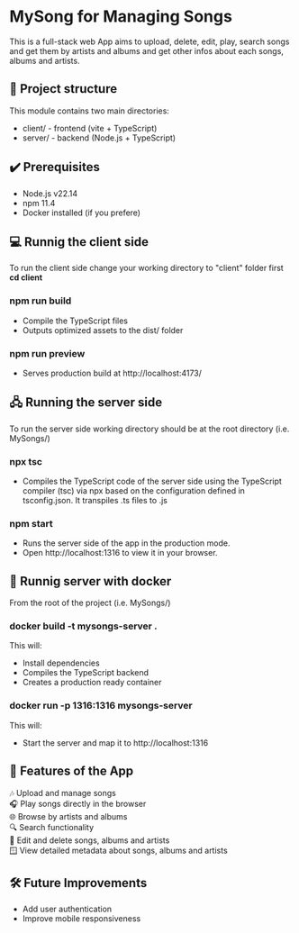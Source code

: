 # MySong for Managing Songs

This is a full-stack web App aims to upload, delete, edit, play, search songs and get them by artists and albums and get other infos about each songs, albums and artists.

## 📂 Project structure

This module contains two main directories:

- client/ - frontend (vite + TypeScript)
- server/ - backend (Node.js + TypeScript)

## ✔️ Prerequisites

- Node.js v22.14
- npm 11.4
- Docker installed (if you prefere)

## 💻 Runnig the client side

To run the client side change your working directory to "client" folder first
**cd client**

### npm run build

- Compile the TypeScript files
- Outputs optimized assets to the dist/ folder

### npm run preview

- Serves production build at http://localhost:4173/

## 🖧 Running the server side

To run the server side working directory should be at the root directory (i.e. MySongs/)

### npx tsc

- Compiles the TypeScript code of the server side using the TypeScript compiler (tsc) via npx based on the configuration defined in tsconfig.json. It transpiles .ts files to .js

### npm start

- Runs the server side of the app in the production mode.
- Open http://localhost:1316 to view it in your browser.

## 🧊 Runnig server with docker

From the root of the project (i.e. MySongs/)

### docker build -t mysongs-server .

This will:

- Install dependencies
- Compiles the TypeScript backend
- Creates a production ready container

### docker run -p 1316:1316 mysongs-server

This will:

- Start the server and map it to http://localhost:1316

## 🧩 Features of the App

🎶 Upload and manage songs  
🎧 Play songs directly in the browser  
🌐 Browse by artists and albums  
🔍 Search functionality  
📝 Edit and delete songs, albums and artists  
🪟 View detailed metadata about songs, albums and artists

## 🛠️ Future Improvements

- Add user authentication
- Improve mobile responsiveness
